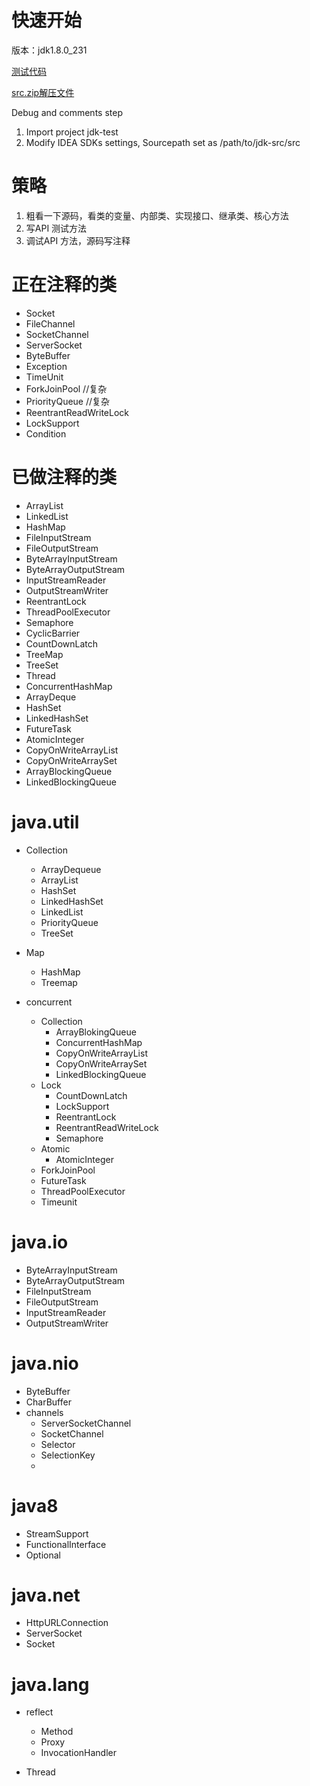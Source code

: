 
# 快速开始
版本：jdk1.8.0_231 



[测试代码](https://github.com/Jamie956/jdk-src/tree/main/jdk-test)

[src.zip解压文件](https://github.com/Jamie956/jdk-src/tree/main/src)



Debug and comments step

1. Import project jdk-test
2. Modify IDEA SDKs settings, Sourcepath set as /path/to/jdk-src/src



# 策略
1. 粗看一下源码，看类的变量、内部类、实现接口、继承类、核心方法
2. 写API 测试方法
3. 调试API 方法，源码写注释



# 正在注释的类
- Socket
- FileChannel
- SocketChannel
- ServerSocket
- ByteBuffer
- Exception
- TimeUnit
- ForkJoinPool //复杂
- PriorityQueue //复杂
- ReentrantReadWriteLock
- LockSupport
- Condition



# 已做注释的类
- ArrayList
- LinkedList
- HashMap
- FileInputStream
- FileOutputStream
- ByteArrayInputStream
- ByteArrayOutputStream
- InputStreamReader
- OutputStreamWriter
- ReentrantLock
- ThreadPoolExecutor
- Semaphore
- CyclicBarrier
- CountDownLatch
- TreeMap
- TreeSet
- Thread
- ConcurrentHashMap
- ArrayDeque
- HashSet
- LinkedHashSet
- FutureTask
- AtomicInteger
- CopyOnWriteArrayList
- CopyOnWriteArraySet
- ArrayBlockingQueue
- LinkedBlockingQueue



# java.util

- Collection
  - ArrayDequeue
  - ArrayList
  - HashSet
  - LinkedHashSet
  - LinkedList
  - PriorityQueue
  - TreeSet
- Map
  - HashMap
  - Treemap

- concurrent
  - Collection
    - ArrayBlokingQueue
    - ConcurrentHashMap
    - CopyOnWriteArrayList
    - CopyOnWriteArraySet
    - LinkedBlockingQueue
  - Lock
    - CountDownLatch
    - LockSupport
    - ReentrantLock
    - ReentrantReadWriteLock
    - Semaphore
  - Atomic
    - AtomicInteger
  - ForkJoinPool
  - FutureTask
  - ThreadPoolExecutor
  - Timeunit



# java.io

- ByteArrayInputStream
- ByteArrayOutputStream
- FileInputStream
- FileOutputStream
- InputStreamReader
- OutputStreamWriter



# java.nio

- ByteBuffer
- CharBuffer
- channels
  - ServerSocketChannel
  - SocketChannel
  - Selector
  - SelectionKey
  - 



# java8



- StreamSupport
- FunctionalInterface
- Optional



# java.net



- HttpURLConnection
- ServerSocket
- Socket







# java.lang

- reflect
  - Method
  - Proxy
  - InvocationHandler

- Thread











